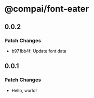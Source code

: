 # @compai/font-eater

## 0.0.2

### Patch Changes

- b971bb4f: Update font data

## 0.0.1

### Patch Changes

- Hello, world!
